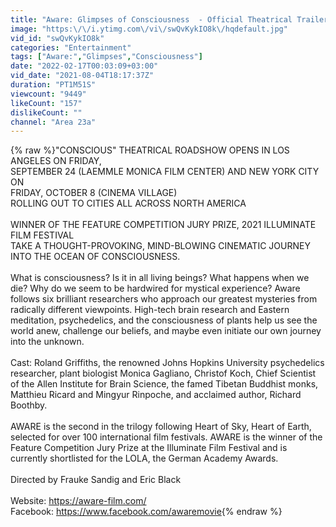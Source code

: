 ```yaml
---
title: "Aware: Glimpses of Consciousness  - Official Theatrical Trailer"
image: "https:\/\/i.ytimg.com\/vi\/swQvKykIO8k\/hqdefault.jpg"
vid_id: "swQvKykIO8k"
categories: "Entertainment"
tags: ["Aware:","Glimpses","Consciousness"]
date: "2022-02-17T00:03:09+03:00"
vid_date: "2021-08-04T18:17:37Z"
duration: "PT1M51S"
viewcount: "9449"
likeCount: "157"
dislikeCount: ""
channel: "Area 23a"
---
```

{% raw %}&quot;CONSCIOUS&quot; THEATRICAL ROADSHOW OPENS IN LOS ANGELES ON FRIDAY,<br />SEPTEMBER 24 (LAEMMLE MONICA FILM CENTER) AND NEW YORK CITY ON <br />FRIDAY, OCTOBER 8 (CINEMA VILLAGE)<br />ROLLING OUT TO CITIES ALL ACROSS  NORTH AMERICA<br /><br />WINNER OF THE FEATURE COMPETITION JURY PRIZE, 2021 ILLUMINATE FILM FESTIVAL<br />TAKE A THOUGHT-PROVOKING, MIND-BLOWING CINEMATIC JOURNEY INTO THE OCEAN OF CONSCIOUSNESS.<br /><br />What is consciousness? Is it in all living beings? What happens when we die? Why do we seem to be hardwired for mystical experience?  Aware follows six brilliant researchers who approach our greatest mysteries from radically different viewpoints. High-tech brain research and Eastern meditation, psychedelics, and the consciousness of plants help us see the world anew, challenge our beliefs, and maybe even initiate our own journey into the unknown.<br /><br />Cast: Roland Griffiths, the renowned Johns Hopkins University psychedelics researcher, plant biologist Monica Gagliano, Christof Koch, Chief Scientist of the Allen Institute for Brain Science, the famed Tibetan Buddhist monks, Matthieu Ricard and Mingyur Rinpoche, and acclaimed author, Richard Boothby.<br /><br />AWARE is the second in the trilogy following Heart of Sky, Heart of Earth, selected for over 100 international film festivals. AWARE is the winner of the Feature Competition Jury Prize at the Illuminate Film Festival and is currently shortlisted for the LOLA, the German Academy Awards. <br /><br />Directed by Frauke Sandig and Eric Black <br /><br />Website: <a rel="nofollow" target="blank" href="https://aware-film.com/">https://aware-film.com/</a><br />Facebook: <a rel="nofollow" target="blank" href="https://www.facebook.com/awaremovie">https://www.facebook.com/awaremovie</a>{% endraw %}
